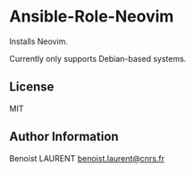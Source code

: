 Ansible-Role-Neovim
===================

Installs Neovim.

Currently only supports Debian-based systems.


License
-------

MIT


Author Information
------------------

Benoist LAURENT <benoist.laurent@cnrs.fr>
